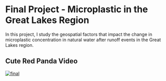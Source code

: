 # Final Project - Microplastic in the Great Lakes Region

In this project, I study the geospatial factors that impact the change in microplastic concentration in natural water after runoff events in the Great Lakes region. 

## Cute Red Panda Video

[![final](http://img.youtube.com/vi/oBGwjCt7Iwk/0.jpg)](http://www.youtube.com/watch?v=oBGwjCt7Iwk "Trust me, it's very cute.")
